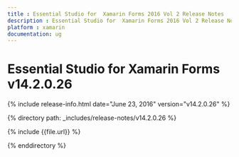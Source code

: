 ```yaml
---
title : Essential Studio for  Xamarin Forms 2016 Vol 2 Release Notes
description : Essential Studio for  Xamarin Forms 2016 Vol 2 Release Notes
platform : xamarin
documentation: ug
---
```


# Essential Studio for  Xamarin Forms v14.2.0.26

{% include release-info.html date="June 23, 2016" version="v14.2.0.26" %} 

{% directory path: _includes/release-notes/v14.2.0.26 %}

{% include {{file.url}} %}

{% enddirectory %}